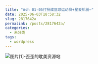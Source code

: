 ```yaml
---
title: "Ash 01-05打扮成篮球运动员+星爱机器~"
date: 2025-06-03T18:58:32
slug: 2817642a
permalink: /posts/2817642a/
categories:
  - 未分类
tags:
  - wordpress
---
```


![图片[1]-歪歪的耽美资源站](/images/wp/2817642a-bcbb944f.jpg)
